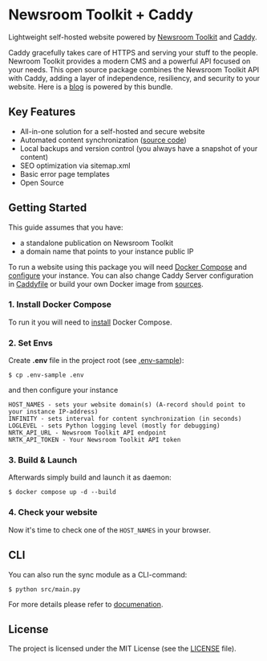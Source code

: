 # Newsroom Toolkit + Caddy
Lightweight self-hosted website powered by [Newsroom Toolkit](https://nrtk.app) and [Caddy](https://github.com/caddyserver/caddy).

Caddy gracefully takes care of HTTPS and serving your stuff to the people. Newroom Toolkit provides a modern CMS and a powerful API focused on your needs. This open source package combines the Newsroom Toolkit API with Caddy, adding a layer of independence, resiliency, and security to your website. Here is a [blog](https://joeface.com) is powered by this bundle.


## Key Features
* All-in-one solution for a self-hosted and secure website
* Automated content synchronization ([source code](./src/main.py))
* Local backups and version control (you always have a snapshot of your content)
* SEO optimization via sitemap.xml
* Basic error page templates
* Open Source


## Getting Started
This guide assumes that you have:
* a standalone publication on Newsroom Toolkit
* a domain name that points to your instance public IP

To run a website using this package you will need [Docker Compose](#1-install-docker-compose) and [configure](#2-set-envs) your instance. You can also change Caddy Server configuration in [Caddyfile](Caddyfile) or build your own Docker image from [sources](./src).


### 1. Install Docker Compose
To run it you will need to [install](https://docs.docker.com/compose/install/) Docker Compose.


### 2. Set Envs
Create **.env** file in the project root (see [.env-sample](.env-sample)):
```
$ cp .env-sample .env
```

and then configure your instance

```
HOST_NAMES - sets your website domain(s) (A-record should point to your instance IP-address)
INFINITY - sets interval for content synchronization (in seconds)
LOGLEVEL - sets Python logging level (mostly for debugging)
NRTK_API_URL - Newsroom Toolkit API endpoint
NRTK_API_TOKEN - Your Newsroom Toolkit API token 
```

### 3. Build & Launch 
Afterwards simply build and launch it as daemon:
```
$ docker compose up -d --build
```

### 4. Check your website
Now it's time to check one of the `HOST_NAMES` in your browser.


## CLI
You can also run the sync module as a CLI-command:
```
$ python src/main.py
```
For more details please refer to [documenation](./src/README.md).


## License
The project is licensed under the MIT License (see the [LICENSE](LICENSE) file).